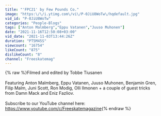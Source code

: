 ```yaml
---
title: "'FPC21' by Few Pounds Co."
image: "https:\/\/i.ytimg.com\/vi\/P-0JiU8WoTw\/hqdefault.jpg"
vid_id: "P-0JiU8WoTw"
categories: "People-Blogs"
tags: ["Anton Malmberg","Eppu Vatanen","Juuso Muhonen"]
date: "2021-11-16T12:50:08+03:00"
vid_date: "2021-11-03T13:44:26Z"
duration: "PT5M45S"
viewcount: "16754"
likeCount: "875"
dislikeCount: "8"
channel: "Freeskatemag"
---
```

{% raw %}Filmed and edited by Tobbe Tiusanen <br /><br />Featuring Anton Malmberg, Eppu Vatanen, Juuso Muhonen, Benjamin Gren, Filip Malm, Juni Scott, Ron Modig, Olli Ilmonen + a couple of guest tricks from Damn Mack and Eniz Fazliov.<br /><br />Subscribe to our YouTube channel here: <a rel="nofollow" target="blank" href="https://www.youtube.com/c/Freeskatemagazine">https://www.youtube.com/c/Freeskatemagazine</a>{% endraw %}

